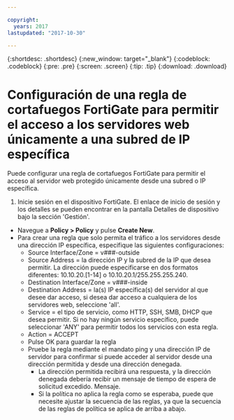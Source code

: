 ```yaml
---

copyright:
  years: 2017
lastupdated: "2017-10-30"

---
```


{:shortdesc: .shortdesc}
{:new_window: target="_blank"}
{:codeblock: .codeblock}
{:pre: .pre}
{:screen: .screen}
{:tip: .tip}
{:download: .download}

# Configuración de una regla de cortafuegos FortiGate para permitir el acceso a los servidores web únicamente a una subred de IP específica

Puede configurar una regla de cortafuegos FortiGate para permitir el acceso al servidor web protegido únicamente desde una subred o IP específica.

1. Inicie sesión en el dispositivo FortiGate. El enlace de inicio de sesión y los detalles se pueden encontrar en la pantalla Detalles de dispositivo bajo la sección 'Gestión'.
* Navegue a **Policy > Policy** y pulse **Create New**.
* Para crear una regla que solo permita el tráfico a los servidores desde una dirección IP específica, especifique las siguientes configuraciones:
    * Source Interface/Zone = v###-outside
    * Source Address = la dirección IP y la subred de la IP que desea permitir. La dirección puede especificarse en dos formatos diferentes: 10.10.20.[1-14] o 10.10.20.1/255.255.255.240.
    * Destination Interface/Zone  = v###-inside
    * Destination Address = la(s) IP específica(s) del servidor al que desee dar acceso, si desea dar acceso a cualquiera de los servidores web, seleccione 'all'.
    * Service = el tipo de servicio, como HTTP, SSH, SMB, DHCP que desea permitir.  Si no hay ningún servicio específico, puede seleccionar 'ANY' para permitir todos los servicios con esta regla.
    * Action = ACCEPT
    * Pulse OK para guardar la regla
    * Pruebe la regla mediante el mandato ping y una dirección IP de servidor para confirmar si puede acceder al servidor desde una dirección permitida y desde una dirección denegada.
        * La dirección permitida recibirá una respuesta, y la dirección denegada debería recibir un mensaje de tiempo de espera de solicitud excedido. Mensaje.
        * Si la política no aplica la regla como se esperaba, puede que necesite ajustar la secuencia de las reglas, ya que la secuencia de las reglas de política se aplica de arriba a abajo.

